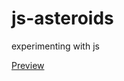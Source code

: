 # js-asteroids
experimenting with js

<a href="https://htmlpreview.github.io/?https://github.com/clinuxrulz/js-asteroids/blob/master/main.html">Preview</a>
